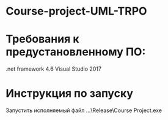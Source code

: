 # Course-project-UML-TRPO
# Требования к предустановленному ПО:
.net framework 4.6 Visual Studio 2017
# Инструкция по запуску
Запустить исполняемый файл ...\Release\Course Project.exe
